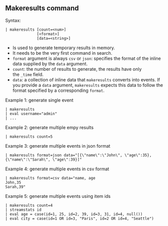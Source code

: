 ## Makeresults command

Syntax:
```
| makeresults [count=<num>]
			  [<format>]
			  [data=<string>]
```

* Is used to generate temporary results in memory.
* It needs to be the very first command in search.
* `format` argument is always `csv` or `json`: specifies the format of the inline data supplied by the `data` argument.
* `count`: the number of results to generate, the results have only the `_time` field.
* `data`: a collection of inline data that `makeresults` converts into events. If you provide a `data` argument, `makeresults` expects this data to follow the format specified by a corresponding `format`.

Example 1: generate single event
```
| makeresults
| eval username="admin"
| ...
```

Example 2: generate multiple empy results
```
| makeresults count=5
```

Example 3: generate multiple events in json format
```
| makeresults format=json data="[{\"name\":\"John\", \"age\":35}, {\"name\":\"Sarah\", \"age\":39}]"
```

Example 4: generate multiple events in csv format
```
| makeresults format=csv data="name, age
John,35
Sarah,39"
```

Example 5: generate multiple events using item ids
```
| makeresults count=4
| streamstats id
| eval age = case(id=1, 25, id=2, 39, id=3, 31, id=4, null())
| eval city = case(id=1 OR id=3, "Paris", id=2 OR id=4, "Seattle")
```
